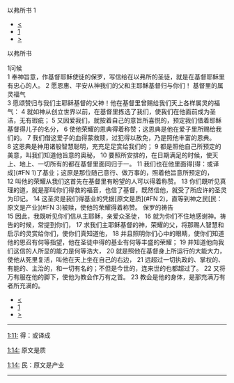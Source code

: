 ﻿





 以弗所书 1




* [<](bible/GAL06.md)
* [1](bible/EPH.md)
* [>](bible/EPH02.md)



以弗所书 
 
1问候  
1 奉神旨意，作基督耶稣使徒的保罗，写信给在以弗所的圣徒，就是在基督耶稣里有忠心的人。 
2 愿恩惠、平安从神我们的父和主耶稣基督归与你们！ 基督里的属灵福气  
3 愿颂赞归与我们主耶稣基督的父神！他在基督里曾赐给我们天上各样属灵的福气： 
4 就如神从创立世界以前，在基督里拣选了我们，使我们在他面前成为圣洁，无有瑕疵； 
5 又因爱我们，就按着自己的意旨所喜悦的，预定我们借着耶稣基督得儿子的名分， 
6 使他荣耀的恩典得着称赞；这恩典是他在爱子里所赐给我们的。 
7 我们借这爱子的血得蒙救赎，过犯得以赦免，乃是照他丰富的恩典。 
8 这恩典是神用诸般智慧聪明，充充足足赏给我们的； 
9 都是照他自己所预定的美意，叫我们知道他旨意的奥秘， 
10 要照所安排的，在日期满足的时候，使天上、地上、一切所有的都在基督里面同归于一。 
11 我们也在他里面得[得：或译成](#FN
1)了基业；这原是那位随己意行、做万事的，照着他旨意所预定的， 
12 叫他的荣耀从我们这首先在基督里有盼望的人可以得着称赞。 
13 你们既听见真理的道，就是那叫你们得救的福音，也信了基督，既然信他，就受了所应许的圣灵为印记。 
14 这圣灵是我们得基业的凭据[原文是质](#FN
2)，直等到神之民[民：原文是产业](#FN
3)被赎，使他的荣耀得着称赞。 保罗的祷告  
15 因此，我既听见你们信从主耶稣，亲爱众圣徒， 
16 就为你们不住地感谢神。祷告的时候，常提到你们， 
17 求我们主耶稣基督的神，荣耀的父，将那赐人智慧和启示的灵赏给你们，使你们真知道他， 
18 并且照明你们心中的眼睛，使你们知道他的恩召有何等指望，他在圣徒中得的基业有何等丰盛的荣耀； 
19 并知道他向我们这信的人所显的能力是何等浩大， 
20 就是照他在基督身上所运行的大能大力，使他从死里复活，叫他在天上坐在自己的右边， 
21 远超过一切执政的、掌权的、有能的、主治的，和一切有名的；不但是今世的，连来世的也都超过了。 
22 又将万有服在他的脚下，使他为教会作万有之首。 
23 教会是他的身体，是那充满万有者所充满的。 
* [<](bible/GAL06.md)
* [1](bible/EPH.md)
* [>](bible/EPH02.md)





---


[1:11:](#V11)
得：或译成


[1:14:](#V14)
原文是质


[1:14:](#V14)
民：原文是产业




---









